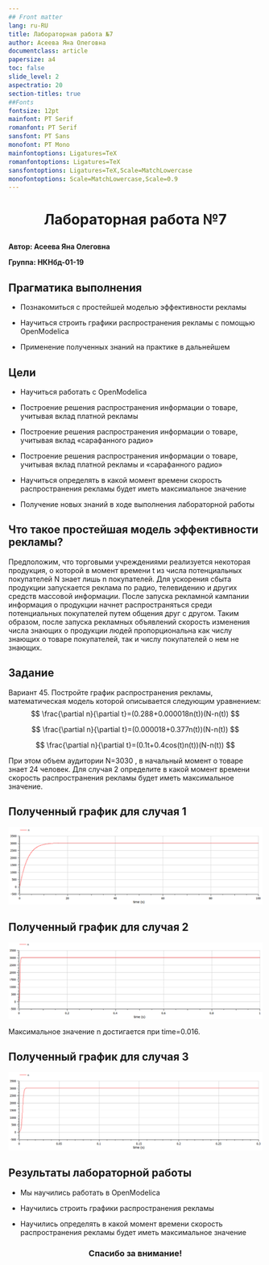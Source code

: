 ```yaml
---
## Front matter
lang: ru-RU
title: Лабораторная работа №7
author: Асеева Яна Олеговна
documentclass: article
papersize: a4
toc: false
slide_level: 2
aspectratio: 20
section-titles: true
##Fonts
fontsize: 12pt
mainfont: PT Serif
romanfont: PT Serif
sansfont: PT Sans
monofont: PT Mono
mainfontoptions: Ligatures=TeX
romanfontoptions: Ligatures=TeX
sansfontoptions: Ligatures=TeX,Scale=MatchLowercase
monofontoptions: Scale=MatchLowercase,Scale=0.9
---
```








# <p style="text-align: center;">Лабораторная работа №7</p>



**Автор: Асеева Яна Олеговна**

**Группа: НКНбд-01-19**

<div style="page-break-after: always;">

## Прагматика выполнения


- Познакомиться с простейшей моделью эффективности рекламы

- Научиться строить графики распространения рекламы с помощью OpenModelica

- Применение полученных знаний на практике в дальнейшем</div>

  <div style="page-break-after: always;">

## Цели



- Научиться работать с OpenModelica
- Построение решения распространения информации о товаре, учитывая вклад платной рекламы
- Построение решения распространения информации о товаре, учитывая вклад «сарафанного радио» 
- Построение решения распространения информации о товаре, учитывая вклад платной рекламы и «сарафанного радио» 

- Научиться определять в какой момент времени скорость распространения рекламы будет иметь максимальное значение

- Получение новых знаний в ходе выполнения лабораторной работы</div>

  <div style="page-break-after: always;">

## Что такое простейшая модель эффективности рекламы?

Предположим, что торговыми учреждениями реализуется некоторая продукция, о которой в момент времени t из числа потенциальных покупателей N знает лишь n покупателей. Для ускорения сбыта продукции запускается реклама по радио, телевидению и других средств массовой информации. После запуска рекламной кампании информация о продукции начнет распространяться среди потенциальных покупателей путем общения друг с другом. Таким образом, после запуска рекламных объявлений скорость изменения числа знающих о продукции людей пропорциональна как числу знающих о товаре покупателей, так и числу покупателей о нем не знающих.</div>

<div style="page-break-after: always;">

## Задание

Вариант 45. Постройте график распространения рекламы, математическая модель которой описывается следующим уравнением:
$$
\frac{\partial n}{\partial t}=(0.288+0.000018n(t))(N-n(t))
$$

$$
\frac{\partial n}{\partial t}=(0.000018+0.377n(t))(N-n(t))
$$

$$
\frac{\partial n}{\partial t}=(0.1t+0.4cos(t)n(t))(N-n(t))
$$

При этом объем аудитории N=3030 , в начальный момент о товаре знает 24 человек. Для случая 2 определите в какой момент времени скорость распространения рекламы будет иметь максимальное значение.

</div>

<div style="page-break-after: always;">

## Полученный график для случая 1

![случай 1](image7.1/7.1.PNG)

</div>

  <div style="page-break-after: always;">

## Полученный график для случая 2

![случай 2](image7.1/7.2.PNG)

Максимальное значение n достигается при time=0.016.</div>

  <div style="page-break-after: always;">

## Полученный график для случая 3

![случай 3](image7.1/7.3.PNG)

</div>

  <div style="page-break-after: always;">


## Результаты лабораторной работы



- Мы научились работать в OpenModelica

- Научились строить графики распространения рекламы

- Научились определять в какой момент времени скорость распространения рекламы будет иметь максимальное значение</div>

  <div style="page-break-after: always;">
    

    

    

    ### <p style="text-align: center;">Спасибо за внимание!</p></div>
